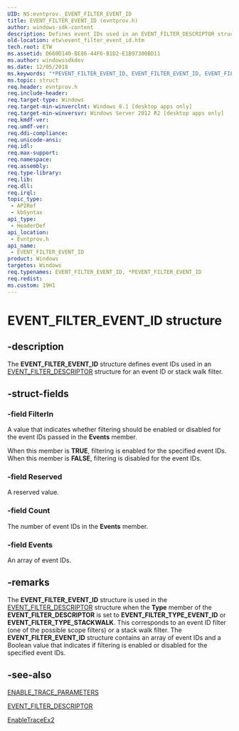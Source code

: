 ```yaml
---
UID: NS:evntprov._EVENT_FILTER_EVENT_ID
title: EVENT_FILTER_EVENT_ID (evntprov.h)
author: windows-sdk-content
description: Defines event IDs used in an EVENT_FILTER_DESCRIPTOR structure for an event ID or stack walk filter.
old-location: etw\event_filter_event_id.htm
tech.root: ETW
ms.assetid: D660D140-BE86-44F6-B1D2-E1B97300BD11
ms.author: windowssdkdev
ms.date: 12/05/2018
ms.keywords: "*PEVENT_FILTER_EVENT_ID, EVENT_FILTER_EVENT_ID, EVENT_FILTER_EVENT_ID structure [ETW], PEVENT_FILTER_EVENT_ID, PEVENT_FILTER_EVENT_ID structure pointer [ETW], etw.event_filter_event_id, evntprov/EVENT_FILTER_EVENT_ID, evntprov/PEVENT_FILTER_EVENT_ID"
ms.topic: struct
req.header: evntprov.h
req.include-header: 
req.target-type: Windows
req.target-min-winverclnt: Windows 8.1 [desktop apps only]
req.target-min-winversvr: Windows Server 2012 R2 [desktop apps only]
req.kmdf-ver: 
req.umdf-ver: 
req.ddi-compliance: 
req.unicode-ansi: 
req.idl: 
req.max-support: 
req.namespace: 
req.assembly: 
req.type-library: 
req.lib: 
req.dll: 
req.irql: 
topic_type:
 - APIRef
 - kbSyntax
api_type:
 - HeaderDef
api_location:
 - Evntprov.h
api_name:
 - EVENT_FILTER_EVENT_ID
product: Windows
targetos: Windows
req.typenames: EVENT_FILTER_EVENT_ID, *PEVENT_FILTER_EVENT_ID
req.redist: 
ms.custom: 19H1
---
```


# EVENT_FILTER_EVENT_ID structure


## -description


The <b>EVENT_FILTER_EVENT_ID</b> structure defines event IDs used in an <a href="https://docs.microsoft.com/windows/desktop/api/evntprov/ns-evntprov-_event_filter_descriptor">EVENT_FILTER_DESCRIPTOR</a> structure for an  event ID or stack walk filter. 


## -struct-fields




### -field FilterIn

A value that indicates whether filtering should be enabled or disabled for the event IDs passed in the <b>Events</b> member. 

When this member is <b>TRUE</b>, filtering is enabled for the specified event IDs. When this member is <b>FALSE</b>, filtering is disabled for the event IDs. 


### -field Reserved

A reserved value.


### -field Count

The number of event IDs in the <b>Events</b> member.


### -field Events

An array of event IDs.


## -remarks



The <b>EVENT_FILTER_EVENT_ID</b> structure is used in the <a href="https://docs.microsoft.com/windows/desktop/api/evntprov/ns-evntprov-_event_filter_descriptor">EVENT_FILTER_DESCRIPTOR</a> structure when the <b>Type</b> member of the <b>EVENT_FILTER_DESCRIPTOR</b> is set to  <b>EVENT_FILTER_TYPE_EVENT_ID</b> or <b>EVENT_FILTER_TYPE_STACKWALK</b>.   This corresponds to an event ID filter (one of the possible scope filters) or a stack walk filter. The <b>EVENT_FILTER_EVENT_ID</b> structure contains an array of event IDs and a Boolean value that indicates if filtering is enabled or disabled for the specified event IDs.




## -see-also




<a href="https://docs.microsoft.com/windows/desktop/ETW/enable-trace-parameters">ENABLE_TRACE_PARAMETERS</a>



<a href="https://docs.microsoft.com/windows/desktop/api/evntprov/ns-evntprov-_event_filter_descriptor">EVENT_FILTER_DESCRIPTOR</a>



<a href="https://docs.microsoft.com/windows/desktop/ETW/enabletraceex2">EnableTraceEx2</a>
 

 

